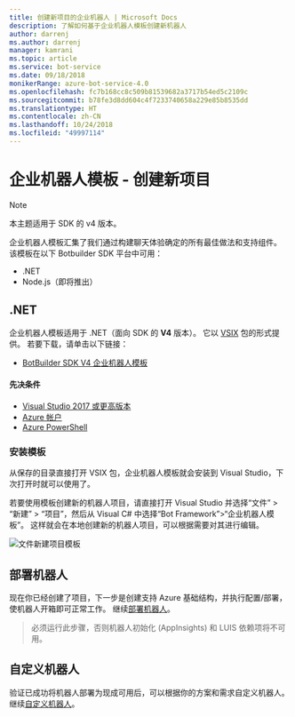 ```yaml
---
title: 创建新项目的企业机器人 | Microsoft Docs
description: 了解如何基于企业机器人模板创建新机器人
author: darrenj
ms.author: darrenj
manager: kamrani
ms.topic: article
ms.service: bot-service
ms.date: 09/18/2018
monikerRange: azure-bot-service-4.0
ms.openlocfilehash: fc7b168cc8c509b81539682a3717b54ed5c2109c
ms.sourcegitcommit: b78fe3d8dd604c4f7233740658a229e85b8535dd
ms.translationtype: HT
ms.contentlocale: zh-CN
ms.lasthandoff: 10/24/2018
ms.locfileid: "49997114"
---
```

# <a name="enterprise-bot-template---creating-a-new-project"></a>企业机器人模板 - 创建新项目

> [!NOTE]
> 本主题适用于 SDK 的 v4 版本。 

企业机器人模板汇集了我们通过构建聊天体验确定的所有最佳做法和支持组件。 该模板在以下 Botbuilder SDK 平台中可用：

- .NET
- Node.js（即将推出）

## <a name="net"></a>.NET

企业机器人模板适用于 .NET（面向 SDK 的 **V4** 版本）。 它以 [VSIX](https://docs.microsoft.com/en-us/visualstudio/extensibility/anatomy-of-a-vsix-package) 包的形式提供。 若要下载，请单击以下链接：

- [BotBuilder SDK V4 企业机器人模板](https://aka.ms/GetEnterpriseBotTemplate)

#### <a name="prerequisites"></a>先决条件

- [Visual Studio 2017 或更高版本](https://www.visualstudio.com/downloads/)
- [Azure 帐户](https://azure.microsoft.com/en-us/free/)
- [Azure PowerShell](https://docs.microsoft.com/en-us/powershell/azure/overview?view=azurermps-6.8.1)

### <a name="install-the-template"></a>安装模板

从保存的目录直接打开 VSIX 包，企业机器人模板就会安装到 Visual Studio，下次打开时就可以使用了。

若要使用模板创建新的机器人项目，请直接打开 Visual Studio 并选择“文件” > “新建” > “项目”，然后从 Visual C# 中选择“Bot Framework”>“企业机器人模板”。 这样就会在本地创建新的机器人项目，可以根据需要对其进行编辑。 

![文件新建项目模板](media/enterprise-template/EnterpriseBot-NewProject.png)

## <a name="deploy-your-bot"></a>部署机器人

现在你已经创建了项目，下一步是创建支持 Azure 基础结构，并执行配置/部署，使机器人开箱即可正常工作。 继续[部署机器人](bot-builder-enterprise-template-deployment.md)。

> 必须运行此步骤，否则机器人初始化 (AppInsights) 和 LUIS 依赖项将不可用。
## <a name="customize-your-bot"></a>自定义机器人

验证已成功将机器人部署为现成可用后，可以根据你的方案和需求自定义机器人。 继续[自定义机器人](bot-builder-enterprise-template-customize.md)。
